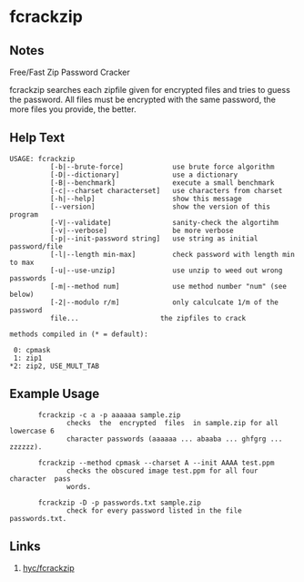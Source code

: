 # fcrackzip

Notes
-------
Free/Fast Zip Password Cracker

fcrackzip searches each zipfile given for encrypted files and tries  to guess the password. All files must be encrypted with the same password, the more files you provide, the better.


Help Text
-------
```
USAGE: fcrackzip
          [-b|--brute-force]            use brute force algorithm
          [-D|--dictionary]             use a dictionary
          [-B|--benchmark]              execute a small benchmark
          [-c|--charset characterset]   use characters from charset
          [-h|--help]                   show this message
          [--version]                   show the version of this program
          [-V|--validate]               sanity-check the algortihm
          [-v|--verbose]                be more verbose
          [-p|--init-password string]   use string as initial password/file
          [-l|--length min-max]         check password with length min to max
          [-u|--use-unzip]              use unzip to weed out wrong passwords
          [-m|--method num]             use method number "num" (see below)
          [-2|--modulo r/m]             only calculcate 1/m of the password
          file...                    the zipfiles to crack

methods compiled in (* = default):

 0: cpmask
 1: zip1
*2: zip2, USE_MULT_TAB

```

Example Usage
-------
```
       fcrackzip -c a -p aaaaaa sample.zip
              checks  the  encrypted  files  in sample.zip for all lowercase 6
              character passwords (aaaaaa ... abaaba ... ghfgrg ... zzzzzz).

       fcrackzip --method cpmask --charset A --init AAAA test.ppm
              checks the obscured image test.ppm for all four character  pass
              words.

       fcrackzip -D -p passwords.txt sample.zip
              check for every password listed in the file passwords.txt.

```

Links
-------
1. [hyc/fcrackzip](https://github.com/hyc/fcrackzip)

